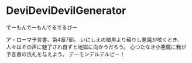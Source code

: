 # DeviDeviDevilGenerator
でーもんでーもんでるでるびー

ア・ローマ予言書、第4章7節。
いにしえの暗黒より蘇りし悪魔が呟くとき、人々はその声に魅了され自ずと地獄に向かうだろう。
心つたなき小悪魔に我が予言書の洗礼を与えよう。
デーモンデルデルビー！